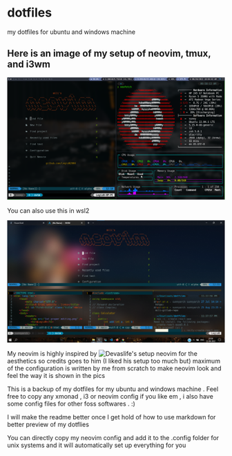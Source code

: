 # dotfiles
my dotfiles for ubuntu and windows machine
## Here is an image of my setup of neovim, tmux, and i3wm 

![nvim, tmux, i3 in action screenshot](./images/firstricenvimi3tmux.png)

You can also use this in wsl2

![nvim, tmux in windows wsl2 screenshot](./images/windows10rice1stSSsame2ndpic.png)


My neovim is highly inspired by ![Devaslife's setup](https://www.github.com/craftzdog/dotfiles-public) neovim for the aesthetics so credits goes to him (I liked his setup too much but) maximum of the configuration is written by me from scratch to make neovim look and feel the way it is shown in the pics

This is a backup of my dotfiles for my ubuntu and windows machine  . Feel free to copy any xmonad , i3 or neovim config if you like em , i also have some config files for other foss softwares . :)

I will make the readme better once I get hold of how to use  markdown for better preview of my dotflies

You can directly copy my neovim config and add it to the .config folder for unix systems and it will automatically set up everything for you 
